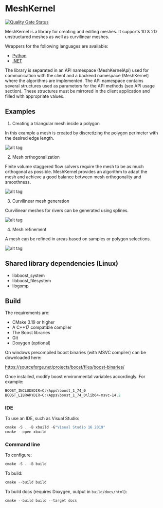 # MeshKernel
[![Quality Gate Status](https://sonarcloud.io/api/project_badges/measure?project=Deltares_Grid_Editor_back-end&metric=alert_status)](https://sonarcloud.io/dashboard?id=Deltares_Grid_Editor_back-end)

MeshKernel is a library for creating and editing meshes.
It supports 1D & 2D unstructured meshes as well as curvilinear meshes.

Wrappers for the following languages are available:
- [Python](https://github.com/Deltares/MeshKernelPy)
- [.NET](https://github.com/Deltares/MeshKernelNET)

The library is separated in an API namespace (MeshKernelApi) used for communication with the client and a backend namespace (MeshKernel) where the algorithms are implemented. 
The API namespace contains several structures used as parameters for the API methods (see API usage section). 
These structures must be mirrored in the client application and filled with appropriate values.

## Examples

1. Creating a triangular mesh inside a polygon

In this example a mesh is created by discretizing the polygon perimeter with the desired edge length.

![alt tag](docs/images/TriangularMeshInPolygon.jpg)

2. Mesh orthogonalization

Finite volume staggered flow solvers require the mesh to be as much orthogonal as possible. 
MeshKernel provides an algorithm to adapt the mesh and achieve a good balance between mesh orthogonality and smoothness.

![alt tag](docs/images/MeshOrthogonalization.jpg)

3. Curvilinear mesh generation

Curvilinear meshes for rivers can be generated using splines.

![alt tag](docs/images/OrthogonalCurvilinearGrid.jpg)

4. Mesh refinement

A mesh can be refined in areas based on samples or polygon selections. 

![alt tag](docs/images/GridRefinement.jpg)


## Shared library dependencies (Linux)
- libboost_system
- libboost_filesystem
- libgomp

## Build

The requirements are:
- CMake 3.19 or higher
- A C++17 compatible compiler
- The Boost libraries
- Git
- Doxygen (optional)


On windows precompiled boost binaries (with MSVC compiler) can be downloaded here:

https://sourceforge.net/projects/boost/files/boost-binaries/ 

Once installed, modify boost environmental variables accordingly. For example:
```powershell
BOOST_INCLUDEDIR=C:\Apps\boost_1_74_0
BOOST_LIBRARYDIR=C:\Apps\boost_1_74_0\lib64-msvc-14.2
```
### IDE
To use an IDE, such as Visual Studio:

```powershell
cmake -S . -B xbuild -G"Visual Studio 16 2019"
cmake --open xbuild
```
### Command line
To configure:
```powershell
cmake -S . -B build
```

To build:
```powershell
cmake --build build
```

To build docs (requires Doxygen, output in `build/docs/html`):
```powershell
cmake --build build --target docs
```
